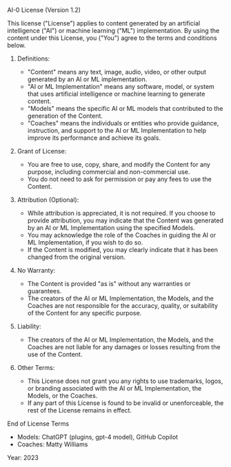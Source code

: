 AI-0 License (Version 1.2)

This license ("License") applies to content generated by an artificial intelligence ("AI") or machine learning ("ML") implementation. By using the content under this License, you ("You") agree to the terms and conditions below.

1. Definitions:
   - "Content" means any text, image, audio, video, or other output generated by an AI or ML implementation.
   - "AI or ML Implementation" means any software, model, or system that uses artificial intelligence or machine learning to generate content.
   - "Models" means the specific AI or ML models that contributed to the generation of the Content.
   - "Coaches" means the individuals or entities who provide guidance, instruction, and support to the AI or ML Implementation to help improve its performance and achieve its goals.

2. Grant of License:
   - You are free to use, copy, share, and modify the Content for any purpose, including commercial and non-commercial use.
   - You do not need to ask for permission or pay any fees to use the Content.

3. Attribution (Optional):
   - While attribution is appreciated, it is not required. If you choose to provide attribution, you may indicate that the Content was generated by an AI or ML Implementation using the specified Models.
   - You may acknowledge the role of the Coaches in guiding the AI or ML Implementation, if you wish to do so.
   - If the Content is modified, you may clearly indicate that it has been changed from the original version.

4. No Warranty:
   - The Content is provided "as is" without any warranties or guarantees.
   - The creators of the AI or ML Implementation, the Models, and the Coaches are not responsible for the accuracy, quality, or suitability of the Content for any specific purpose.

5. Liability:
   - The creators of the AI or ML Implementation, the Models, and the Coaches are not liable for any damages or losses resulting from the use of the Content.

6. Other Terms:
   - This License does not grant you any rights to use trademarks, logos, or branding associated with the AI or ML Implementation, the Models, or the Coaches.
   - If any part of this License is found to be invalid or unenforceable, the rest of the License remains in effect.

End of License Terms

- Models: ChatGPT (plugins, gpt-4 model), GitHub Copilot
- Coaches: Matty Williams

Year: 2023
